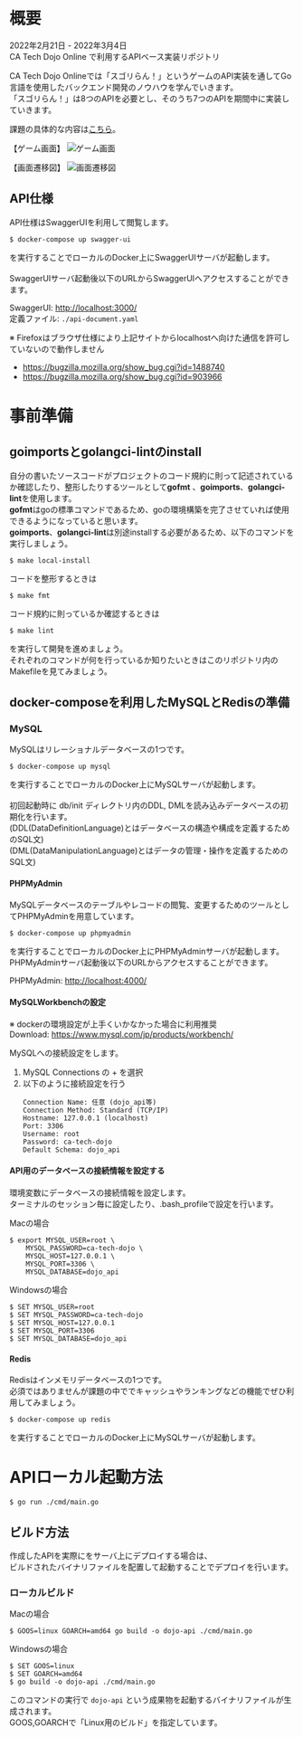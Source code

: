 # 概要
<p>
2022年2月21日 - 2022年3月4日<br>
CA Tech Dojo Online で利用するAPIベース実装リポジトリ
</p>

CA Tech Dojo Onlineでは「スゴリらん！」というゲームのAPI実装を通してGo言語を使用したバックエンド開発のノウハウを学んでいきます。<br>
「スゴリらん！」は8つのAPIを必要とし、そのうち7つのAPIを期間中に実装していきます。<br>

課題の具体的な内容は[こちら](./TASKS.md)。

【ゲーム画面】
![ゲーム画面](./img/game_view.png)

【画面遷移図】
![画面遷移図](./img/transition.png)

## API仕様
API仕様はSwaggerUIを利用して閲覧します。
```
$ docker-compose up swagger-ui
```
を実行することでローカルのDocker上にSwaggerUIサーバが起動します。<br>
<br>
SwaggerUIサーバ起動後以下のURLからSwaggerUIへアクセスすることができます。

SwaggerUI: <http://localhost:3000/> <br> 
定義ファイル: `./api-document.yaml`<br>

※ Firefoxはブラウザ仕様により上記サイトからlocalhostへ向けた通信を許可していないので動作しません
- https://bugzilla.mozilla.org/show_bug.cgi?id=1488740
- https://bugzilla.mozilla.org/show_bug.cgi?id=903966

# 事前準備
## goimportsとgolangci-lintのinstall
自分の書いたソースコードがプロジェクトのコード規約に則って記述されているか確認したり、整形したりするツールとして**gofmt** 、**goimports**、**golangci-lint**を使用します。<br>
**gofmt**はgoの標準コマンドであるため、goの環境構築を完了させていれば使用できるようになっていると思います。<br>
**goimports**、**golangci-lint**は別途installする必要があるため、以下のコマンドを実行しましょう。
```
$ make local-install
```
コードを整形するときは
```
$ make fmt
```
コード規約に則っているか確認するときは
```
$ make lint
```
を実行して開発を進めましょう。<br>
それぞれのコマンドが何を行っているか知りたいときはこのリポジトリ内のMakefileを見てみましょう。

## docker-composeを利用したMySQLとRedisの準備
### MySQL
MySQLはリレーショナルデータベースの1つです。
```
$ docker-compose up mysql
```
を実行することでローカルのDocker上にMySQLサーバが起動します。<br>
<br>
初回起動時に db/init ディレクトリ内のDDL, DMLを読み込みデータベースの初期化を行います。<br>
(DDL(DataDefinitionLanguage)とはデータベースの構造や構成を定義するためのSQL文)<br>
(DML(DataManipulationLanguage)とはデータの管理・操作を定義するためのSQL文)

#### PHPMyAdmin
MySQLデータベースのテーブルやレコードの閲覧、変更するためのツールとしてPHPMyAdminを用意しています。
```
$ docker-compose up phpmyadmin
```
を実行することでローカルのDocker上にPHPMyAdminサーバが起動します。<br>
PHPMyAdminサーバ起動後以下のURLからアクセスすることができます。

PHPMyAdmin: <http://localhost:4000/>

#### MySQLWorkbenchの設定
※ dockerの環境設定が上手くいかなかった場合に利用推奨<br>
Download: https://www.mysql.com/jp/products/workbench/

MySQLへの接続設定をします。
1. MySQL Connections の + を選択
2. 以下のように接続設定を行う
    ```
    Connection Name: 任意 (dojo_api等)
    Connection Method: Standard (TCP/IP)
    Hostname: 127.0.0.1 (localhost)
    Port: 3306
    Username: root
    Password: ca-tech-dojo
    Default Schema: dojo_api

#### API用のデータベースの接続情報を設定する
環境変数にデータベースの接続情報を設定します。<br>
ターミナルのセッション毎に設定したり、.bash_profileで設定を行います。

Macの場合
```
$ export MYSQL_USER=root \
    MYSQL_PASSWORD=ca-tech-dojo \
    MYSQL_HOST=127.0.0.1 \
    MYSQL_PORT=3306 \
    MYSQL_DATABASE=dojo_api
```

Windowsの場合
```
$ SET MYSQL_USER=root
$ SET MYSQL_PASSWORD=ca-tech-dojo
$ SET MYSQL_HOST=127.0.0.1
$ SET MYSQL_PORT=3306
$ SET MYSQL_DATABASE=dojo_api
```

#### Redis
Redisはインメモリデータベースの1つです。<br>
必須ではありませんが課題の中ででキャッシュやランキングなどの機能でぜひ利用してみましょう。<br>
```
$ docker-compose up redis
```
を実行することでローカルのDocker上にMySQLサーバが起動します。

# APIローカル起動方法
```
$ go run ./cmd/main.go
```

## ビルド方法
作成したAPIを実際にをサーバ上にデプロイする場合は、<br>
ビルドされたバイナリファイルを配置して起動することでデプロイを行います。
### ローカルビルド
Macの場合
```
$ GOOS=linux GOARCH=amd64 go build -o dojo-api ./cmd/main.go
```

Windowsの場合
```
$ SET GOOS=linux
$ SET GOARCH=amd64
$ go build -o dojo-api ./cmd/main.go
```

このコマンドの実行で `dojo-api` という成果物を起動するバイナリファイルが生成されます。<br>
GOOS,GOARCHで「Linux用のビルド」を指定しています。
